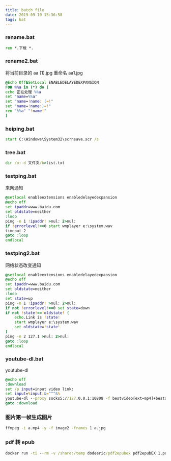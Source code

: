 ```yaml
---
title: batch file
date: 2019-09-10 15:36:58
tags: bat
---
```

### rename.bat
```bat
ren *.下载 *.
```

### rename2.bat
将当前目录的 aa (1).jpg 重命名 aa1.jpg
```bat
@Echo Off&SetLocal ENABLEDELAYEDEXPANSION
FOR %%a in (*) do (
echo 正在处理 %%a
set "name=%%a"
set "name=!name: (=!"
set "name=!name:)=!"
ren "%%a" "!name!"
)
```

### heiping.bat
```bat
start C:\Windows\System32\scrnsave.scr /s
```

### tree.bat
```bat
dir /o:-d 文件夹/b>list.txt
```

### testping.bat
来网通知
```bat
@setlocal enableextensions enabledelayedexpansion
@echo off
set ipaddr=www.baidu.com
set oldstate=neither
:loop
ping -n 1 !ipaddr! >nul: 2>nul:
if !errorlevel!==0 start wmplayer e:\system.wav
timeout 2
goto :loop
endlocal
```

### testping2.bat
网络状态改变通知
```bat
@setlocal enableextensions enabledelayedexpansion
@echo off
set ipaddr=www.baidu.com
set oldstate=neither
:loop
set state=up
ping -n 1 !ipaddr! >nul: 2>nul:
if not !errorlevel!==0 set state=down
if not !state!==!oldstate! (
    echo.Link is !state!
    start wmplayer e:\system.wav
    set oldstate=!state!
)
ping -n 2 127.1 >nul: 2>nul:
goto :loop
endlocal
```

### youtube-dl.bat
youtube-dl
```bat
@echo off
:download
set /p input=input video link:
set input=%input:&=^^^&%
youtube-dl --proxy socks5://127.0.0.1:10808 -f bestvideo[ext=mp4]+bestaudio[ext=m4a]/bestvideo+bestaudio --merge-output-format mp4 %input%
goto :download
```

### 图片第一帧生成图片
```bat
ffmpeg -i a.mp4 -y -f image2 -frames 1 a.jpg
```

### pdf 转 epub
```bat
docker run -ti --rm -v /share:/temp dodeeric/pdf2epubex pdf2epubEX 1.pdf
```